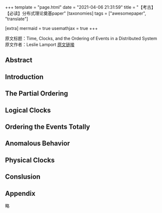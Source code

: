 +++
template = "page.html"
date = "2021-04-06 21:31:59"
title = "【考古】【必读】分布式理论奠基paper"
[taxonomies]
tags = ["awesomepaper", "translate"]

[extra]
mermaid = true
usemathjax = true
+++
<!--
mermaid example:
<div class="mermaid">
    mermaid program
</div>
-->

原文标题：Time, Clocks, and the Ordering of Events in a Distributed System
原文作者：Leslie Lamport
[原文链接](https://lamport.azurewebsites.net/pubs/time-clocks.pdf)

## Abstract

## Introduction

## The Partial Ordering 

## Logical Clocks

## Ordering the Events Totally

## Anomalous Behavior

## Physical Clocks

## Conslusion

## Appendix 
略